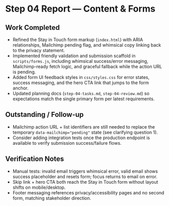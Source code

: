 # Step 04 Report — Content & Forms

## Work Completed
- Refined the Stay in Touch form markup (`index.html`) with ARIA relationships, Mailchimp pending flag, and whimsical copy linking back to the privacy statement.
- Implemented friendly validation and submission scaffold in `scripts/forms.js`, including whimsical success/error messaging, Mailchimp-ready fetch logic, and graceful fallback while the action URL is pending.
- Added form UI feedback styles in `css/styles.css` for error states, success messaging, and the hero CTA link that jumps to the form anchor.
- Updated planning docs (`step-04-tasks.md`, `step-04-review.md`) so expectations match the single primary form per latest requirements.

## Outstanding / Follow-up
- Mailchimp action URL + list identifiers are still needed to replace the temporary `data-mailchimp="pending"` state (see clarifying question 1).
- Consider adding integration tests once the production endpoint is available to verify submission success/failure flows.

## Verification Notes
- Manual tests: invalid email triggers whimsical error, valid email shows success placeholder and resets form; focus returns to email on error.
- Skip link + hero CTA both reach the Stay in Touch form without layout shifts on mobile/desktop.
- Footer messaging references privacy/accessibility pages and no second form, matching stakeholder direction.
